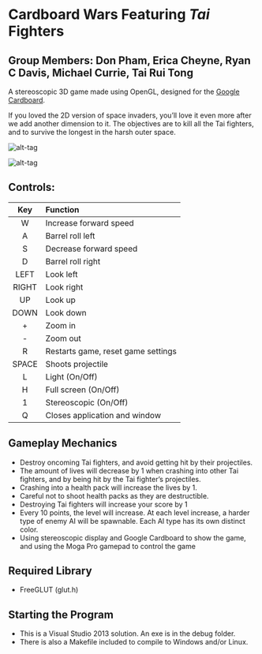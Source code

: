 # Cardboard Wars Featuring *Tai* Fighters #

## Group Members: Don Pham, Erica Cheyne, Ryan C Davis, Michael Currie, Tai Rui Tong ##

A stereoscopic 3D game made using OpenGL, designed for the [Google Cardboard](https://www.google.com/get/cardboard/).

If you loved the 2D version of space invaders, you’ll love it even more after we add another dimension to it. The objectives are to kill all the Tai fighters, and to survive the longest in the harsh outer space.


![alt-tag](http://i.imgur.com/4zg5NP2.png "Shoot down space ships before they shoot you")

![alt-tag](http://i.imgur.com/RlJQupY.png "Collect health packs")

## Controls: ##

 Key | Function
:---:|:---
 W | Increase forward speed
 A | Barrel roll left
 S | Decrease forward speed
 D |Barrel roll right
 LEFT | Look left
 RIGHT | Look right
 UP | Look up
 DOWN | Look down
 \+ | Zoom in
 \- | Zoom out
 R | Restarts game, reset game settings
 SPACE | Shoots projectile
 L | Light (On/Off)
 H | Full screen (On/Off)
 1 | Stereoscopic (On/Off)
 Q | Closes application and window

## Gameplay Mechanics ##

+ Destroy oncoming Tai fighters, and avoid getting hit by their projectiles.
+ The amount of lives will decrease by 1 when crashing into other Tai fighters, and by being hit by the Tai fighter’s projectiles.
+ Crashing into a health pack will increase the lives by 1.
+ Careful not to shoot health packs as they are destructible.
+ Destroying Tai fighters will increase your score by 1
+ Every 10 points, the level will increase. At each level increase, a harder type of enemy AI will be spawnable. Each AI type has its own distinct color.
+ Using stereoscopic display and Google Cardboard to show the game, and using the Moga Pro gamepad to control the game

## Required Library ##

+ FreeGLUT (glut.h)

## Starting the Program ##

+ This is a Visual Studio 2013 solution. An exe is in the debug folder.
+ There is also a Makefile included to compile to Windows and/or Linux.

